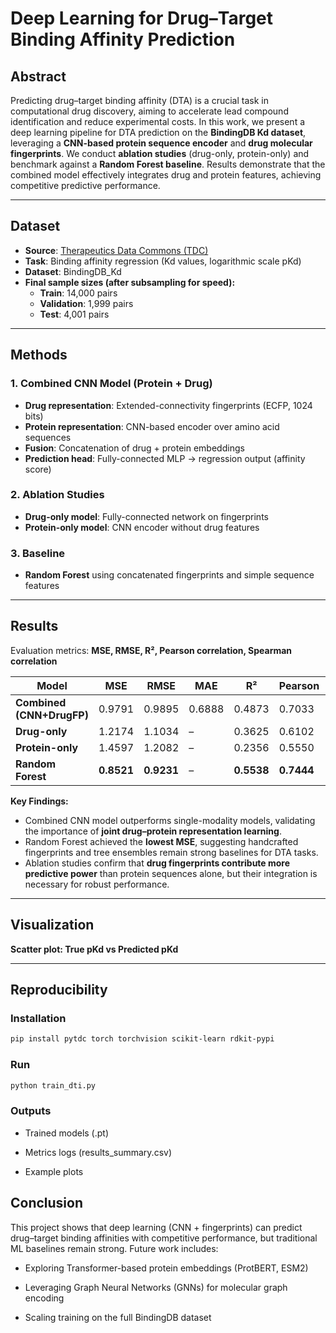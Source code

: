 # Deep Learning for Drug–Target Binding Affinity Prediction

## Abstract
Predicting drug–target binding affinity (DTA) is a crucial task in computational drug discovery, aiming to accelerate lead compound identification and reduce experimental costs. In this work, we present a deep learning pipeline for DTA prediction on the **BindingDB Kd dataset**, leveraging a **CNN-based protein sequence encoder** and **drug molecular fingerprints**. We conduct **ablation studies** (drug-only, protein-only) and benchmark against a **Random Forest baseline**. Results demonstrate that the combined model effectively integrates drug and protein features, achieving competitive predictive performance.

---

## Dataset
- **Source**: [Therapeutics Data Commons (TDC)](https://tdcommons.ai/)  
- **Task**: Binding affinity regression (Kd values, logarithmic scale pKd)  
- **Dataset**: BindingDB_Kd  
- **Final sample sizes (after subsampling for speed):**
  - **Train**: 14,000 pairs
  - **Validation**: 1,999 pairs
  - **Test**: 4,001 pairs

---

## Methods

### 1. Combined CNN Model (Protein + Drug)
- **Drug representation**: Extended-connectivity fingerprints (ECFP, 1024 bits)  
- **Protein representation**: CNN-based encoder over amino acid sequences  
- **Fusion**: Concatenation of drug + protein embeddings  
- **Prediction head**: Fully-connected MLP → regression output (affinity score)

### 2. Ablation Studies
- **Drug-only model**: Fully-connected network on fingerprints  
- **Protein-only model**: CNN encoder without drug features  

### 3. Baseline
- **Random Forest** using concatenated fingerprints and simple sequence features

---

## Results
Evaluation metrics: **MSE, RMSE, R², Pearson correlation, Spearman correlation**  

| Model             | MSE      | RMSE     | MAE    | R²      | Pearson | Spearman |
|------------------|----------|----------|--------|---------|---------|----------|
| **Combined (CNN+DrugFP)** | 0.9791  | 0.9895  | 0.6888 | 0.4873  | 0.7033  | 0.6699   |
| **Drug-only**     | 1.2174  | 1.1034  | –      | 0.3625  | 0.6102  | –        |
| **Protein-only**  | 1.4597  | 1.2082  | –      | 0.2356  | 0.5550  | –        |
| **Random Forest** | **0.8521** | **0.9231** | –      | **0.5538** | **0.7444** | –        |

**Key Findings:**
- Combined CNN model outperforms single-modality models, validating the importance of **joint drug–protein representation learning**.  
- Random Forest achieved the **lowest MSE**, suggesting handcrafted fingerprints and tree ensembles remain strong baselines for DTA tasks.  
- Ablation studies confirm that **drug fingerprints contribute more predictive power** than protein sequences alone, but their integration is necessary for robust performance.

---

## Visualization
**Scatter plot: True pKd vs Predicted pKd**  



---

## Reproducibility

### Installation
```bash
pip install pytdc torch torchvision scikit-learn rdkit-pypi
```

### Run
```bash
python train_dti.py
```

### Outputs

- Trained models (.pt)

- Metrics logs (results_summary.csv)

- Example plots

## Conclusion

This project shows that deep learning (CNN + fingerprints) can predict drug–target binding affinities with competitive performance, but traditional ML baselines remain strong. Future work includes:

- Exploring Transformer-based protein embeddings (ProtBERT, ESM2)

- Leveraging Graph Neural Networks (GNNs) for molecular graph encoding

- Scaling training on the full BindingDB dataset
